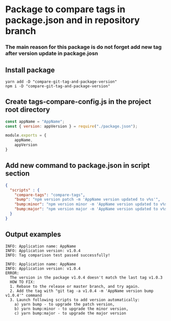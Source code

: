 # Package to compare tags in package.json and in repository branch

### The main reason for this package is do not forget add new tag after version update in package.josn

## Install package
```shell
yarn add -D "compare-git-tag-and-package-version"
npm i -D "compare-git-tag-and-package-version"
```

## Create tags-compare-config.js in the project root directory

```js
const appName = "AppName";
const { version: appVersion } = require("./package.json");

module.exports = {
    appName,
    appVersion
}
```

## Add new command to package.json in script section

```json
{
  "scripts" : {
    "compare-tags": "compare-tags",
    "bump": "npm version patch -m 'AppName version updated to v%s'",
    "bump:minor": "npm version minor -m 'AppName version updated to v%s'",
    "bump:major": "npm version major -m 'AppName version updated to v%s'"
  }
}
```

## Output examples

```shell
INFO: Application name: AppName
INFO: Application version: v1.0.4
INFO: Tag comparison test passed successfully!
```

```shell
INFO: Application name: AppName
INFO: Application version: v1.0.4
ERROR: 
  The version in the package v1.0.4 doesn't match the last tag v1.0.3
  HOW TO FIX:
  1. Rebase to the release or master branch, and try again.
  2. Add the tag with "git tag -a v1.0.4 -m 'AppName version bump v1.0.4'" command
  3. Launch following scripts to add version automatically:
    a) yarn bump - to upgrade the patch version,
    b) yarn bump:minor - to upgrade the minor version,
    c) yarn bump:major - to upgrade the major version        
```